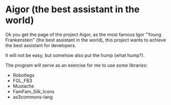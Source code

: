 Aigor (the best assistant in the world) 
=====
Ok you get the page of the project Aigor, as the most famous Igor "Young Frankenstein" (the best assistant in the world), this project wants to achieve the best assistant for developers.

It will not be easy, but somehow also put the hump (what hump?).


The program will serve as an exercise for me to use some libraries: 
- Robotlegs 
- FGL_FB3 
- Mustache
- FamFam_Silk_Icons
- as3commons-lang
